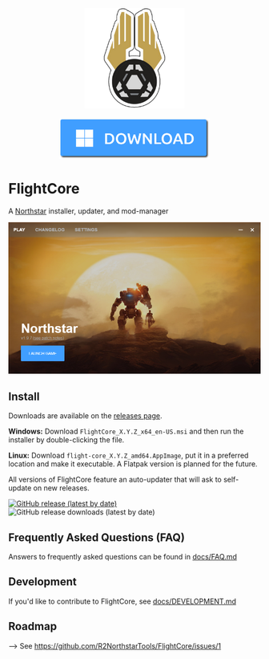 <p align="center">
	<img src="docs/assets/Square310x310Logo.png" width="200px">
	<br>
	<br>
	<a href="https://github.com/R2NorthstarTools/FlightCore/releases/download/v1.3.0/FlightCore_1.3.0_x64_en-US.msi"><img src="docs/assets/downloadbutton.png" width="300px"></a>
	<br>
</p>

# FlightCore

A [Northstar](https://northstar.tf/) installer, updater, and mod-manager

![FlightCore screenshot](docs/assets/main-window-screenshot.png)

## Install

Downloads are available on the [releases page](https://github.com/R2NorthstarTools/FlightCore/releases).

**Windows:** Download `FlightCore_X.Y.Z_x64_en-US.msi` and then run the installer by double-clicking the file.

**Linux:** Download `flight-core_X.Y.Z_amd64.AppImage`, put it in a preferred location and make it executable. A Flatpak version is planned for the future.

All versions of FlightCore feature an auto-updater that will ask to self-update on new releases.

<a href="https://github.com/R2NorthstarTools/FlightCore/releases"><img src="https://img.shields.io/github/v/release/R2NorthstarTools/FlightCore" alt="GitHub release (latest by date)"></a>
<img src="https://img.shields.io/github/downloads/R2NorthstarTools/FlightCore/latest/total" alt="GitHub release downloads (latest by date)">

## Frequently Asked Questions (FAQ)

Answers to frequently asked questions can be found in [docs/FAQ.md](docs/FAQ.md)

## Development

If you'd like to contribute to FlightCore, see [docs/DEVELOPMENT.md](docs/DEVELOPMENT.md)

## Roadmap

--> See https://github.com/R2NorthstarTools/FlightCore/issues/1
